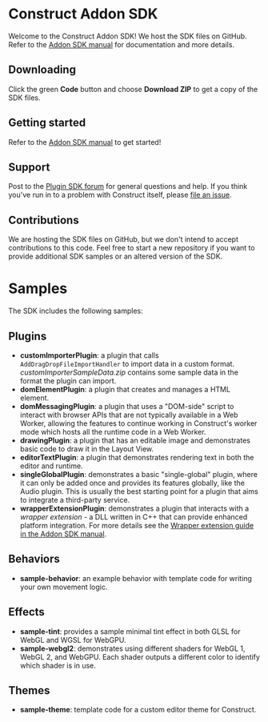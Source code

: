 # Construct Addon SDK
Welcome to the Construct Addon SDK! We host the SDK files on GitHub. Refer to the [Addon SDK manual](https://www.construct.net/make-games/manuals/addon-sdk) for documentation and more details.

## Downloading

Click the green **Code** button and choose **Download ZIP** to get a copy of the SDK files.

## Getting started

Refer to the [Addon SDK manual](https://www.construct.net/make-games/manuals/addon-sdk) to get started!

## Support

Post to the [Plugin SDK forum](https://www.construct.net/en/forum/construct-3/plugin-sdk-10) for general questions and help. If you think you've run in to a problem with Construct itself, please [file an issue](https://github.com/Scirra/Construct-bugs).

## Contributions

We are hosting the SDK files on GitHub, but we don't intend to accept contributions to this code. Feel free to start a new repository if you want to provide additional SDK samples or an altered version of the SDK.

# Samples

The SDK includes the following samples:

## Plugins

- **customImporterPlugin**: a plugin that calls `AddDragDropFileImportHandler` to import data in a custom format. *customImporterSampleData.zip* contains some sample data in the format the plugin can import.
- **domElementPlugin**: a plugin that creates and manages a HTML element.
- **domMessagingPlugin**: a plugin that uses a "DOM-side" script to interact with browser APIs that are not typically available in a Web Worker, allowing the features to continue working in Construct's worker mode which hosts all the runtime code in a Web Worker.
- **drawingPlugin**: a plugin that has an editable image and demonstrates basic code to draw it in the Layout View.
- **editorTextPlugin**: a plugin that demonstrates rendering text in both the editor and runtime.
- **singleGlobalPlugin**: demonstrates a basic "single-global" plugin, where it can only be added once and provides its features globally, like the Audio plugin. This is usually the best starting point for a plugin that aims to integrate a third-party service.
- **wrapperExtensionPlugin**: demonstrates a plugin that interacts with a *wrapper extension* - a DLL written in C++ that can provide enhanced platform integration. For more details see the [Wrapper extension guide in the Addon SDK manual](https://www.construct.net/en/make-games/manuals/addon-sdk/guide/wrapper-extensions).

## Behaviors

- **sample-behavior**: an example behavior with template code for writing your own movement logic.

## Effects

- **sample-tint**: provides a sample minimal tint effect in both GLSL for WebGL and WGSL for WebGPU.
- **sample-webgl2**: demonstrates using different shaders for WebGL 1, WebGL 2, and WebGPU. Each shader outputs a different color to identify which shader is in use.

## Themes

- **sample-theme**: template code for a custom editor theme for Construct.
